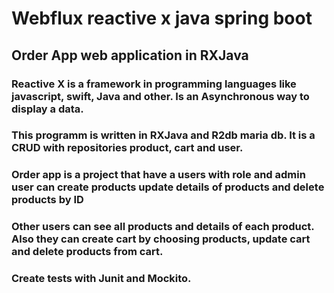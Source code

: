 # Webflux reactive x java spring boot
## Order App web application in RXJava 
### Reactive X is a framework in programming languages like javascript, swift, Java and other. Is an Asynchronous way to display a data. 
### This programm is written in RXJava and R2db maria db. It is a CRUD with repositories product, cart and user.
### Order app is a project that have a users with role and admin user can create products update details of products and delete products by ID 
### Other users can see all products and details of each product. Also they can create cart by choosing products, update cart and delete products from cart.
### Create tests with Junit and Mockito. 

